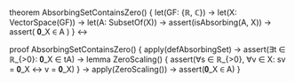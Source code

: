 theorem AbsorbingSetContainsZero() {
  let(GF: {ℝ, ℂ}) →
  let(X: VectorSpace(GF)) →
  let(A: SubsetOf(X)) →
  assert(isAbsorbing(A, X)) →
  assert(
    𝟎_X ∈ A
  )
} ↔

proof AbsorbingSetContainsZero() {
  apply(defAbsorbingSet) →
  assert(∃t ∈ ℝ_{>0}: 𝟎_X ∈ tA) →
  lemma ZeroScaling() {
    assert(∀s ∈ ℝ_{>0}, ∀v ∈ X: sv = 𝟎_X ↔ v = 𝟎_X)
  } →
  apply(ZeroScaling()) →
  assert(𝟎_X ∈ A)
}